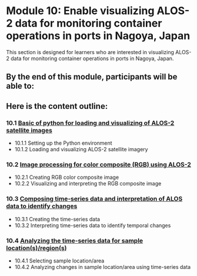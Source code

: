 # Module 10: Enable visualizing ALOS-2 data for monitoring container operations in ports in Nagoya, Japan

This section is designed for learners who are interested in visualizing ALOS-2 data for monitoring container operations in ports in Nagoya, Japan.

By the end of this module, participants will be able to:
- 


## Here is the content outline:
### 10.1 [Basic of python for loading and visualizing of ALOS-2 satellite images](subsections/00010/10.1.md)

- 10.1.1 Setting up the Python environment 
- 10.1.2 Loading and visualizing ALOS-2 satellite imagery

### 10.2 [Image processing for color composite (RGB) using ALOS-2](subsections/00010/10.2.md)

- 10.2.1 Creating RGB color composite image
- 10.2.2 Visualizing and interpreting the RGB composite image

### 10.3 [Composing time-series data and interpretation of ALOS data to identify changes](subsections/00010/10.3.md)

- 10.3.1 Creating the time-series data 
- 10.3.2 Interpreting time-series data to identify temporal changes 

### 10.4 [Analyzing the time-series data for sample location(s)/region(s)](subsections/00010/10.4.md)

- 10.4.1 Selecting sample location/area
- 10.4.2 Analyzing changes in sample location/area using time-series data 

```python

```


